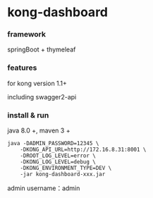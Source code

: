 # kong-dashboard

### framework

springBoot + thymeleaf

### features

for kong version 1.1+

including swagger2-api

### install & run

java 8.0 +, maven 3 +

    
    java -DADMIN_PASSWORD=12345 \
        -DKONG_API_URL=http://172.16.8.31:8001 \
        -DROOT_LOG_LEVEL=error \
        -DKONG_LOG_LEVEL=debug \
        -DKONG_ENVIRONMENT_TYPE=DEV \
        -jar kong-dashboard-xxx.jar 
    
admin username：admin